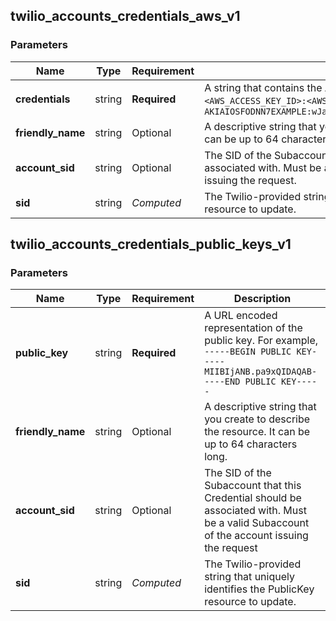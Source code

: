 
## twilio_accounts_credentials_aws_v1

### Parameters

Name | Type | Requirement | Description
--- | --- | --- | ---
**credentials** | string | **Required** | A string that contains the AWS access credentials in the format `<AWS_ACCESS_KEY_ID>:<AWS_SECRET_ACCESS_KEY>`. For example, `AKIAIOSFODNN7EXAMPLE:wJalrXUtnFEMI/K7MDENG/bPxRfiCYEXAMPLEKEY`
**friendly_name** | string | Optional | A descriptive string that you create to describe the resource. It can be up to 64 characters long.
**account_sid** | string | Optional | The SID of the Subaccount that this Credential should be associated with. Must be a valid Subaccount of the account issuing the request.
**sid** | string | *Computed* | The Twilio-provided string that uniquely identifies the AWS resource to update.

## twilio_accounts_credentials_public_keys_v1

### Parameters

Name | Type | Requirement | Description
--- | --- | --- | ---
**public_key** | string | **Required** | A URL encoded representation of the public key. For example, `-----BEGIN PUBLIC KEY-----MIIBIjANB.pa9xQIDAQAB-----END PUBLIC KEY-----`
**friendly_name** | string | Optional | A descriptive string that you create to describe the resource. It can be up to 64 characters long.
**account_sid** | string | Optional | The SID of the Subaccount that this Credential should be associated with. Must be a valid Subaccount of the account issuing the request
**sid** | string | *Computed* | The Twilio-provided string that uniquely identifies the PublicKey resource to update.

